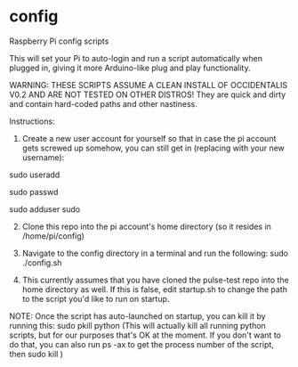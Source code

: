 config
======

Raspberry Pi config scripts

This will set your Pi to auto-login and run a script automatically when plugged in, giving it more Arduino-like plug and play functionality.

WARNING: THESE SCRIPTS ASSUME A CLEAN INSTALL OF OCCIDENTALIS V0.2 AND ARE NOT TESTED ON OTHER DISTROS! They are quick and dirty and contain hard-coded paths and other nastiness.

Instructions:

1) Create a new user account for yourself so that in case the pi account gets screwed up somehow, you can still get in (replacing <user> with your new username):

sudo useradd <user>

sudo passwd <user>

sudo adduser <user> sudo

2) Clone this repo into the pi account's home directory (so it resides in /home/pi/config)

3) Navigate to the config directory in a terminal and run the following:
sudo ./config.sh

4) This currently assumes that you have cloned the pulse-test repo into the home directory as well. If this is false, edit startup.sh to change the path to the script you'd like to run on startup.

NOTE: Once the script has auto-launched on startup, you can kill it by running this:
sudo pkill python
(This will actually kill all running python scripts, but for our purposes that's OK at the moment. If you don't want to do that, you can also run ps -ax to get the process number of the script, then sudo kill <process number> )
